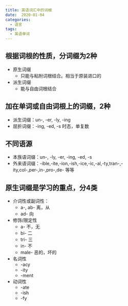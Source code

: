 ```yaml
---
title: 英语词汇中的词根
date:  2020-01-04
categories:
  - 语言
tags:
  - 英语单词
---
```


## 根据词根的性质，分词缀为2种

- 原生词缀
  - 只能与粘附词根结合。相当于原装进口的
- 派生词缀
  - 能与自由词根结合

## 加在单词或自由词根上的词缀，2种

- 派生词缀：un-, -er, -ly, -ing
- 屈折词缀：-ing, -ed, -s  时态，单复数

## 不同语源

- 本族语词缀：un-, -ly, -er, -ing, -ed, -s
- 外来语词缀：-ible,-ite,-ion,-ish,-ice,-ic,-al,-ty,tran-,-ity,col-,per-,in-,pro-,de- 等等

## 原生词缀是学习的重点，分4类

- 介词性或副词性：
  - a-, ab- 离，从
  - ad- 向
- 修饰/限定性
  - a- 不，无
  - bi- 二
  - tri- 三
  - in- 不
  - male- 恶的，坏的
- 名词性
  - -acy
  - -ity
  - -ment
- 动词性
  - -ate
  - -ish
  - -fy

